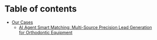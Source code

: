 # Table of contents

* [Our Cases](README.md)
  * [AI Agent Smart Matching: Multi-Source Precision Lead Generation for Orthodontic Equipment](our-cases/ai-agent-smart-matching-multi-source-precision-lead-generation-for-orthodontic-equipment.md)
